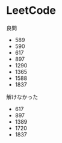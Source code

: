 # LeetCode
良問
- 589
- 590
- 617
- 897
- 1290
- 1365
- 1588
- 1837

解けなかった
- 617
- 897
- 1389
- 1720
- 1837